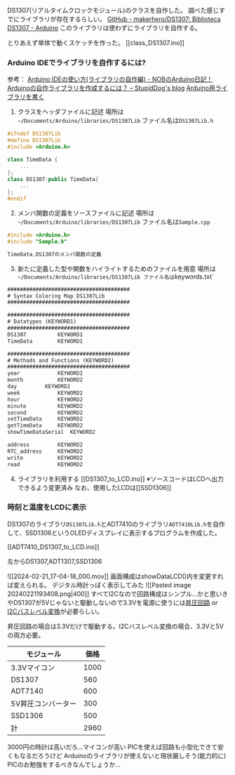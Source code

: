 DS1307(リアルタイムクロックモジュール)のクラスを自作した。
調べた感じすでにライブラリが存在するらしい。
[GitHub - makerhero/DS1307: Biblioteca DS1307 - Arduino](https://github.com/makerhero/DS1307/tree/master)
このライブラリは使わずにライブラリを自作する。

とりあえず単体で動くスケッチを作った。
[[class_DS1307.ino]]
### Arduino IDEでライブラリを自作するには?
参考：
[Arduino IDEの使い方(ライブラリの自作編) - NOBのArduino日記！](https://nobita-rx7.hatenablog.com/entry/28488026)
[Arduinoの自作ライブラリを作成するには？ – StupidDog's blog](https://stupiddog.jp/note/archives/266)
[Arduino用ライブラリを書く](https://garretlab.web.fc2.com/arduino.cc/docs/learn/contributions/arduino-creating-library-guide/)

1. クラスをヘッダファイルに記述
場所は`~/Documents/Arduino/libraries/DS1307Lib`
ファイル名は`DS1307Lib.h`
```cpp
#ifndef DS1307Lib
#define DS1307Lib
#include <Arduino.h>

class TimeData {
	...
};
class DS1307:public TimeData{
	...
};
#endif
```
2. メンバ関数の定義をソースファイルに記述
場所は`~/Documents/Arduino/libraries/DS1307Lib`
ファイル名は`Sample.cpp`
```cpp
#include <Arduino.h>
#include "Sample.h"

TimeData,DS1307のメンバ関数の定義
```
3. 新たに定義した型や関数をハイライトするためのファイルを用意
場所は`~/Documents/Arduino/libraries/DS1307Lib
ファイル名は`keywords.txt`
```txt
#######################################
# Syntax Coloring Map DS1307Lib
#######################################

#######################################
# Datatypes (KEYWORD1)
#######################################
DS1307			KEYWORD1
TimeData		KEYWORD1

#######################################
# Methods and Functions (KEYWORD2)
#######################################
year			KEYWORD2
month			KEYWORD2
day			KEYWORD2
week			KEYWORD2
hour			KEYWORD2
minute			KEYWORD2
second			KEYWORD2
setTimeData		KEYWORD2
getTimeData		KEYWORD2
showTimeDataSerial	KEYWORD2

address			KEYWORD2
RTC_address		KEYWORD2
write			KEYWORD2
read			KEYWORD2
```
4. ライブラリを利用する
[[DS1307_to_LCD.ino]] ※ソースコードはLCDへ出力できるよう変更済み
なお、使用したLCDは[[SSD1306]]

### 時刻と温度をLCDに表示
DS1307のライブラリ`DS1307Lib.h`とADT7410のライブラリ`ADT7410Lib.h`を自作して、SSD1306というOLEDディスプレイに表示するプログラムを作成した。

[[ADT7410_DS1307_to_LCD.ino]]

左からDS1307,ADT1307,SSD1306

![[2024-02-21_17-04-18_000.mov]]
画面構成はshowDataLCD()内を変更すれば変えられる。
デジタル時計っぽく表示してみた
![[Pasted image 20240221193408.png|400]]
すべてI2Cなので回路構成はシンプル…かと思いきやDS1307が5Vじゃないと駆動しないので3.3Vを電源に使うには[昇圧回路](https://akizukidenshi.com/catalog/g/g113065/) or [I2Cバスレベル変換](https://akizukidenshi.com/catalog/g/g105452/)が必要らしい。

昇圧回路の場合は3.3Vだけで駆動する。I2Cバスレベル変換の場合、3.3Vと5Vの両方必要。

| モジュール | 価格 |
| ---- | ---- |
| 3.3Vマイコン | 1000 |
| DS1307 | 560 |
| ADT7140 | 600 |
| 5V昇圧コンバーター | 300 |
| SSD1306 | 500 |
| 計 | 2960 |

3000円の時計は高いだろ…マイコンが高い
PICを使えば回路も小型化できて安くもなるだろうけど
Arduinoのライブラリが使えないと現状厳しそう(能力的に)
PICのお勉強をするべきなんでしょうか…